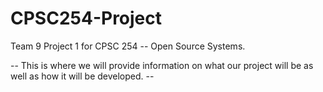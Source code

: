 # CPSC254-Project
Team 9 Project 1 for CPSC 254 -- Open Source Systems.

-- This is where we will provide information on what our project will be as well as how it will be developed. --
